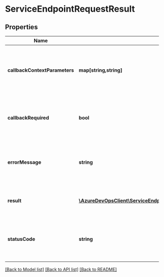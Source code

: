 # ServiceEndpointRequestResult

## Properties
Name | Type | Description | Notes
------------ | ------------- | ------------- | -------------
**callbackContextParameters** | **map[string,string]** | Gets or sets the parameters used to make subsequent calls to the data source | [optional] 
**callbackRequired** | **bool** | Gets or sets the flat that decides if another call to the data source is to be made | [optional] 
**errorMessage** | **string** | Gets or sets the error message of the service endpoint request result. | [optional] 
**result** | [**\AzureDevOpsClient\ServiceEndpoint\AzureDevOpsClient\ServiceEndpoint\Model\JToken**](JToken.md) | Gets or sets the result of service endpoint request. | [optional] 
**statusCode** | **string** | Gets or sets the status code of the service endpoint request result. | [optional] 

[[Back to Model list]](../README.md#documentation-for-models) [[Back to API list]](../README.md#documentation-for-api-endpoints) [[Back to README]](../README.md)


